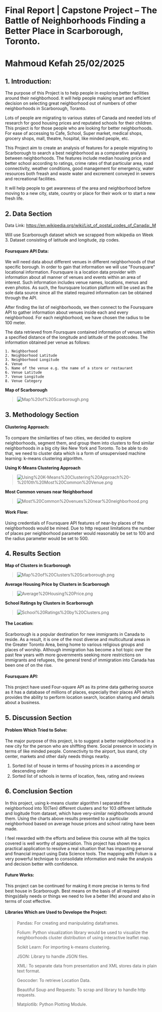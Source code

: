 # Final Report | Capstone Project – The Battle of Neighborhoods  Finding a Better Place in Scarborough, Toronto. 
# Mahmoud Kefah 25/02/2025
## 1. Introduction:

The purpose of this Project is to help people in exploring better facilities around their neighborhood. It will help people making smart and efficient decision on selecting great neighborhood out of numbers of other neighborhoods in Scarborough, Toranto.

Lots of people are migrating to various states of Canada and needed lots of research for good housing prices and reputated schools for their children. This project is for those people who are looking for better neighborhoods. For ease of accessing to Cafe, School, Super market, medical shops, grocery shops, mall, theatre, hospital, like minded people, etc.

This Project aim to create an analysis of features for a people migrating to Scarborough to search a best neighborhood as a comparative analysis between neighborhoods. The features include median housing price and better school according to ratings, crime rates of that particular area, road connectivity, weather conditions, good management for emergency, water resources both freash and waste water and excrement conveyed in sewers and recreational facilities. 

It will help people to get awareness of the area and neighborhood before moving to a new city, state, country or place for their work or to start a new fresh life.



## 2. Data Section

Data Link: https://en.wikipedia.org/wiki/List_of_postal_codes_of_Canada:_M 

Will use Scarborough dataset which we scrapped from wikipedia on Week 3. Dataset consisting of latitude and longitude, zip codes.


#### Foursquare API Data:

We will need data about different venues in different neighborhoods of that specific borough. 
In order to gain that information we will use "Foursquare" locational information. Foursquare is a location data provider with information about all manner of venues and events within an area of interest. Such information includes venue names, locations, menus and even photos. As such, the foursquare location platform will be used as the sole data source since all the stated required information can be obtained through the API. 

After finding the list of neighborhoods, we then connect to the Foursquare API to gather information about venues inside each and every neighborhood. For each neighborhood, we have chosen the radius to be 100 meter.

The data retrieved from Foursquare contained information of venues within a specified distance of the longitude and latitude of the postcodes. The information obtained per venue as follows:

    1. Neighborhood
    2. Neighborhood Latitude
    3. Neighborhood Longitude
    4. Venue
    5. Name of the venue e.g. the name of a store or restaurant
    6. Venue Latitude
    7. Venue Longitude
    8. Venue Category
    
**Map of Scarborough**
> ![Map%20of%20Scarborough.png](attachment:Map%20of%20Scarborough.png)



## 3. Methodology Section

#### Clustering Approach:
To compare the similarities of two cities, we decided to explore neighborhoods, segment them, and group them into clusters to find similar neighborhoods in a big city like New York and Toronto. To be able to do that, we need to cluster data which is a form of unsupervised machine learning: k-means clustering algorithm.

**Using K-Means Clustering Approach**
> ![Using%20K-Means%20Clustering%20Approach%20-%2010th%20Most%20Common%20Venue.png](attachment:Using%20K-Means%20Clustering%20Approach%20-%2010th%20Most%20Common%20Venue.png)



**Most Common venues near Neighborhood**
> ![Most%20Common%20venues%20near%20neighborhood.png](attachment:Most%20Common%20venues%20near%20neighborhood.png)



#### Work Flow:
Using credentials of Foursquare API features of near-by places of the neighborhoods would be mined. Due to http request limitations the number of places per neighborhood parameter would reasonably be set to 100 and the radius parameter would be set to 500.



## 4. Results Section

**Map of Clusters in Scarborough**
> ![Map%20of%20Clusters%20Scarborough.png](attachment:Map%20of%20Clusters%20Scarborough.png)



**Average Housing Price by Clusters in Scarborough**
> ![Average%20Housing%20Price.png](attachment:Average%20Housing%20Price.png)



**School Ratings by Clusters in Scarborough**
> ![School%20Ratings%20by%20Clusters.png](attachment:School%20Ratings%20by%20Clusters.png)



#### The Location:
Scarborough is a popular destination for new immigrants in Canada to reside. As a result, it is one of the most diverse and multicultural areas in the Greater Toronto Area, being home to various religious groups and places of worship. Although immigration has become a hot topic over the past few years with more governments seeking more restrictions on immigrants and refugees, the general trend of immigration into Canada has been one of on the rise.

#### Foursquare API:
This project have used Four-square API as its prime data gathering source as it has a database of millions of places, especially their places API which provides the ability to perform location search, location sharing and details about a business.



## 5. Discussion Section

#### Problem Which Tried to Solve:
The major purpose of this project, is to suggest a better neighborhood in a new city for the person who are shiffting there. Social presence in society in terms of like minded people. Connectivity to the airport, bus stand, city center, markets and other daily needs things nearby.

1. Sorted list of house in terms of housing prices in a ascending or descending order
2. Sorted list of schools in terms of location, fees, rating and reviews



## 6. Conclusion Section

In this project, using k-means cluster algorithm I separated the neighborhood into 10(Ten) different clusters and for 103 different lattitude and logitude from dataset, which have very-similar neighborhoods around them. Using the charts above results presented to a particular neighborhood based on average house prices and school rating have been made.

I feel rewarded with the efforts and believe this course with all the topics covered is well worthy of appreciation.
This project has shown me a practical application to resolve a real situation that has impacting personal and financial impact using Data Science tools.
The mapping with Folium is a very powerful technique to consolidate information and make the analysis and decision better with confidence.


#### Future Works:
This project can be continued for making it more precise in terms to find best house in Scarborough. Best means on the basis of all required things(daily needs or things we need to live a better life) around and also in terms of cost effective. 


#### Libraries Which are Used to Develope the Project:

> Pandas: For creating and manipulating dataframes.
>
> Folium: Python visualization library would be used to visualize the neighborhoods cluster distribution of using interactive leaflet map.
> 
> Scikit Learn: For importing k-means clustering.
>
> JSON: Library to handle JSON files.
>
> XML: To separate data from presentation and XML stores data in plain text format.
> 
> Geocoder: To retrieve Location Data.
> 
> Beautiful Soup and Requests: To scrap and library to handle http requests.
> 
> Matplotlib: Python Plotting Module.
